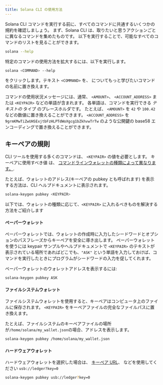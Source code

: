```yaml
---
title: Solana CLI の使用方法
---
```


Solana CLI コマンドを実行する前に、すべてのコマンドに共通するいくつかの規約を確認しましょう。 まず、Solana CLI は、取りたいと思うアクションごとに異なるコマンドを集めたものです。 以下を実行することで、可能なすべてのコマンドのリストを見ることができます。

```bash
solana --help
```

特定のコマンドの使用方法を拡大するには、以下を実行します。

```bash
solana <COMMAND> --help
```

をクリックします。テキスト `<COMMAND>` を、 についてもっと学びたいコマンドの名前に置き換えます。

コマンドの使用状況メッセージには、通常、 `<AMOUNT>`、 `<ACCOUNT_ADDRESS>` または `<KEYPAIR>` などの単語が含まれます。 各単語は、コマンドを実行できる _テキストの_ タイプ のプレースホルダです。 たとえば、 `<AMOUNT>` を `42` や `100.42` などの数値に置き換えることができます。 `<ACCOUNT_ADDRESS>` を`9grmKMwTiZwUHSExjtbFzHLPTdWoXgcg1bZkhvwTrTw` のような公開鍵の base58 エンコーディングで置き換えることができます。

## キーペアの規則

CLI ツールを使用する多くのコマンドは、 `<KEYPAIR>` の値を必要とします。 キーペアに使用すべき値 は、 [コマンドラインウォレットの種類によって異なります。](../wallet-guide/cli.md).

たとえば、ウォレットのアドレス(キーペアの pubkey とも呼ばれます) を表示する方法は、CLI ヘルプドキュメントに表示されます。

```bash
solana-keygen pubkey <KEYPAIR>
```

以下では、ウォレットの種類に応じて、`<KEYPAIR>` に入れるべきものを解決する方法をご紹介します

#### ペーパーウォレット

ペーパーウォレットでは、ウォレットの作成時に入力したシードワードとオプションのパスフレーズからキーペアを安全に導き出します。 ペーパーウォレットを使うには keypair サンプルやヘルプドキュメントで `<KEYPAIR>` のテキストが表示されている場所であればどこでも、`"ASK"` という単語を入力しておけば、コマンドを実行したときにプログラムがシードワードの入力を促してくれます。

ペーパーウォレットのウォレットアドレスを表示するには:

```bash
solana-keygen pubkey ASK
```

#### ファイルシステムウォレット

ファイルシステムウォレットを使用すると、キーペアはコンピュータ上のファイルに保存されます。 `<KEYPAIR>` をキーペアファイルの完全なファイルパスに置き換えます。

たとえば、ファイルシステムのキーペアファイルの場所が`/home/solana/my_wallet.json`の場合、アドレスを表示します。

```bash
solana-keygen pubkey /home/solana/my_wallet.json
```

#### ハードウェアウォレット

ハードウェアウォレットを選択した場合は、 [キーペア URL](../wallet-guide/hardware-wallets.md#specify-a-hardware-wallet-key)、 などを使用してください `usb://ledger?key=0`

```bash
solana-keygen pubkey usb://ledger?key=0
```
